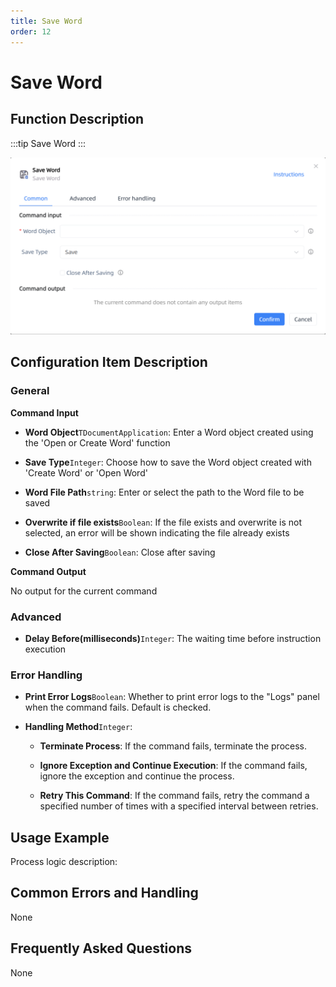 ```yaml
---
title: Save Word
order: 12
---
```


# Save Word

## Function Description

:::tip 
Save Word
:::

![Save Word](../../../assets/Save%20Word_command.png)

## Configuration Item Description

### General

**Command Input**

- **Word Object**`TDocumentApplication`: Enter a Word object created using the 'Open or Create Word' function

- **Save Type**`Integer`: Choose how to save the Word object created with 'Create Word' or 'Open Word'

- **Word File Path**`string`: Enter or select the path to the Word file to be saved

- **Overwrite if file exists**`Boolean`: If the file exists and overwrite is not selected, an error will be shown indicating the file already exists

- **Close After Saving**`Boolean`: Close after saving


**Command Output**

No output for the current command

### Advanced

- **Delay Before(milliseconds)**`Integer`: The waiting time before instruction execution

### Error Handling

- **Print Error Logs**`Boolean`: Whether to print error logs to the "Logs" panel when the command fails. Default is checked. 

- **Handling Method**`Integer`:

    - **Terminate Process**: If the command fails, terminate the process.

    - **Ignore Exception and Continue Execution**: If the command fails, ignore the exception and continue the process.

    - **Retry This Command**: If the command fails, retry the command a specified number of times with a specified interval between retries.

## Usage Example

Process logic description:

## Common Errors and Handling

None

## Frequently Asked Questions

None

